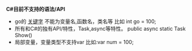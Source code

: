 **C#目前不支持的语法/API**

* go的 [关键字](https://github.com/Unknwon/the-way-to-go_ZH_CN/blob/master/eBook/04.1.md) 不能为变量名,函数名，类名等 比如 int go = 100;
* 所有和C#的独有API/特性，Task,async等特性。  public async  static Task Show()
* 局部变量，变量类型不支持var 比如:var num = 100;

